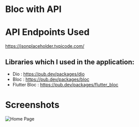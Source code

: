# Bloc with API

# API Endpoints Used
https://jsonplaceholder.typicode.com/

##  Libraries which I used in the application:
- Dio : https://pub.dev/packages/dio
- Bloc : https://pub.dev/packages/bloc
- Flutter Bloc : https://pub.dev/packages/flutter_bloc


#  Screenshots
![Home Page](https://user-images.githubusercontent.com/72046458/182175351-03b247b0-226f-403c-8f4a-01b86b6a0bd8.png)
